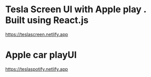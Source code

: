 # Tesla Screen UI with Apple play . Built using React.js
https://teslascreen.netlify.app

# Apple car playUI

https://teslaspotify.netlify.app
